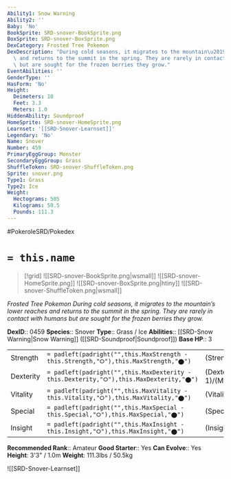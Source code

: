 ```yaml
---
Ability1: Snow Warning
Ability2: ''
Baby: 'No'
BookSprite: SRD-snover-BookSprite.png
BoxSprite: SRD-snover-BoxSprite.png
DexCategory: Frosted Tree Pokemon
DexDescription: "During cold seasons, it migrates to the mountain\u2019s lower reaches\
  \ and returns to the summit in the spring. They are rarely in contact with humans\
  \ but are sought for the frozen berries they grow."
EventAbilities: ''
GenderType: ''
HasForm: 'No'
Height:
  Deimeters: 10
  Feet: 3.3
  Meters: 1.0
HiddenAbility: Soundproof
HomeSprite: SRD-snover-HomeSprite.png
Learnset: '[[SRD-Snover-Learnset]]'
Legendary: 'No'
Name: Snover
Number: 459
PrimaryEggGroup: Monster
SecondaryEggGroup: Grass
ShuffleToken: SRD-snover-ShuffleToken.png
Sprite: snover.png
Type1: Grass
Type2: Ice
Weight:
  Hectograms: 505
  Kilograms: 50.5
  Pounds: 111.3
---
```


#PokeroleSRD/Pokedex

# `= this.name`

> [!grid]
> ![[SRD-snover-BookSprite.png|wsmall]]
> ![[SRD-snover-HomeSprite.png]]
> ![[SRD-snover-BoxSprite.png|htiny]]
> ![[SRD-snover-ShuffleToken.png|wsmall]]


*Frosted Tree Pokemon*
*During cold seasons, it migrates to the mountain’s lower reaches and returns to the summit in the spring. They are rarely in contact with humans but are sought for the frozen berries they grow.*

**DexID**:: 0459
**Species**:: Snover
**Type**:: Grass / Ice
**Abilities**:: [[SRD-Snow Warning|Snow Warning]] ([[SRD-Soundproof|Soundproof]])
**Base HP**:: 3

|           |                                                                                        |                                          |
| --------- | -------------------------------------------------------------------------------------- | ---------------------------------------- |
| Strength  | `= padleft(padright("",this.MaxStrength - this.Strength,"⭘"),this.MaxStrength,"⬤")`    | (Strength::2)/(MaxStrength::4)   |
| Dexterity | `= padleft(padright("",this.MaxDexterity - this.Dexterity,"⭘"),this.MaxDexterity,"⬤")` | (Dexterity:: 1)/(MaxDexterity::3) |
| Vitality  | `= padleft(padright("",this.MaxVitality - this.Vitality,"⭘"),this.MaxVitality,"⬤")`    | (Vitality::2)/(MaxVitality::4)   |
| Special   | `= padleft(padright("",this.MaxSpecial - this.Special,"⭘"),this.MaxSpecial,"⬤")`       | (Special::2)/(MaxSpecial::4)     |
| Insight   | `= padleft(padright("",this.MaxInsight - this.Insight,"⭘"),this.MaxInsight,"⬤")`       | (Insight::2)/(MaxInsight::4)     |


**Recommended Rank**:: Amateur
**Good Starter**:: Yes
**Can Evolve**:: Yes
**Height**: 3'3" / 1.0m
**Weight**: 111.3lbs / 50.5kg

![[SRD-Snover-Learnset]]